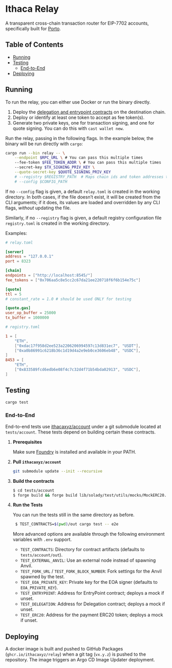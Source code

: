 # Ithaca Relay

A transparent cross-chain transaction router for EIP-7702 accounts, specifically built for [Porto](https://github.com/ithacaxyz/porto).

## Table of Contents

- [Running](#running)
- [Testing](#testing)
    - [End-to-End](#end-to-end)
- [Deploying](#deploying)

## Running

To run the relay, you can either use Docker or run the binary directly.

1. Deploy the [delegation and entrypoint contracts](https://github.com/ithacaxyz/account) on the destination chain.
1. Deploy or identify at least one token to accept as fee token(s).
1. Generate two private keys, one for transaction signing, and one for quote signing. You can do this with `cast wallet new`.

Run the relay, passing in the following flags. In the example below, the binary will be run directly with `cargo`:

```sh
cargo run --bin relay -- \
    --endpoint $RPC_URL \ # You can pass this multiple times
    --fee-token $FEE_TOKEN_ADDR \ # You can pass this multiple times
    --secret-key $TX_SIGNING_PRIV_KEY \
    --quote-secret-key $QUOTE_SIGNING_PRIV_KEY
    # --registry $REGISTRY_PATH  # Maps chain ids and token addresses to coins (eg. ETH, USDC, USDT).
    # --config $CONFIG_PATH
```

If no `--config` flag is given, a default `relay.toml` is created in the working directory. In both cases, if the file doesn’t exist, it will be created from the CLI arguments; if it does, its values are loaded and overridden by any CLI flags, *without* updating the file.

Similarly, if no `--registry` flag is given, a default registry configuration file `registry.toml` is created in the working directory.

Examples:
```toml
# relay.toml

[server]
address = "127.0.0.1"
port = 8323

[chain]
endpoints = ["http://localhost:8545/"]
fee_tokens = ["0x706aa5c8e5cc2c67da21ee220718f6f6b154e75c"]

[quote]
ttl = 5
# constant_rate = 1.0 # should be used ONLY for testing

[quote.gas]
user_op_buffer = 25000
tx_buffer = 1000000
```

```toml
# registry.toml

1 = [
    "ETH",
    ["0xdac17f958d2ee523a2206206994597c13d831ec7", "USDT"],
    ["0xa0b86991c6218b36c1d19d4a2e9eb0ce3606eb48", "USDC"],
]
8453 = [
    "ETH",
    ["0x833589fcd6edb6e08f4c7c32d4f71b54bda02913", "USDC"],
]
```


## Testing

```sh
cargo test
```

### End-to-End

End-to-end tests use [ithacaxyz/account](https://github.com/ithacaxyz/account) under a git submodule located at `tests/account`. These tests depend on building certain these contracts.


1. **Prerequisites**

   Make sure [Foundry](https://getfoundry.sh/) is installed and available in your PATH.

2. **Pull `ithacaxyz/account`**

   ```bash
   git submodule update --init --recursive
   ```

3. **Build the contracts**

   ```bash
   $ cd tests/account
   $ forge build && forge build lib/solady/test/utils/mocks/MockERC20.sol
   ```

4. **Run the Tests**

   You can run the tests still in the same directory as before.

   ```bash
    $ TEST_CONTRACTS=$(pwd)/out cargo test -- e2e
   ```

   More advanced options are available through the following environment variables with `.env` support.
   - `TEST_CONTRACTS`: Directory for contract artifacts (defaults to `tests/account/out`).
   - `TEST_EXTERNAL_ANVIL`: Use an external node instead of spawning Anvil.
   - `TEST_FORK_URL` / `TEST_FORK_BLOCK_NUMBER`: Fork settings for the Anvil spawned by the test.
   - `TEST_EOA_PRIVATE_KEY`: Private key for the EOA signer (defaults to `EOA_PRIVATE_KEY`).
   - `TEST_ENTRYPOINT`: Address for EntryPoint contract; deploys a mock if unset.
   - `TEST_DELEGATION`: Address for Delegation contract; deploys a mock if unset.
   - `TEST_ERC20`: Address for the payment ERC20 token; deploys a mock if unset.

## Deploying

A docker image is built and pushed to GitHub Packages (`ghcr.io/ithacaxyz/relay`) when a git tag (`vx.y.z`) is pushed to the repository. The image triggers an Argo CD Image Updater deployment.
